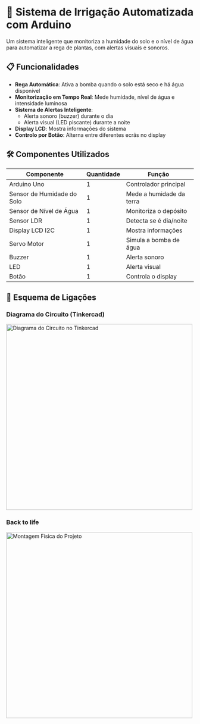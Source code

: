 # 🌱 Sistema de Irrigação Automatizada com Arduino

Um sistema inteligente que monitoriza a humidade do solo e o nível de água para automatizar a rega de plantas, com alertas visuais e sonoros.

## 📋 Funcionalidades

- **Rega Automática**: Ativa a bomba quando o solo está seco e há água disponível
- **Monitorização em Tempo Real**: Mede humidade, nível de água e intensidade luminosa
- **Sistema de Alertas Inteligente**: 
  - Alerta sonoro (buzzer) durante o dia
  - Alerta visual (LED piscante) durante a noite
- **Display LCD**: Mostra informações do sistema
- **Controlo por Botão**: Alterna entre diferentes ecrãs no display

## 🛠️ Componentes Utilizados

| Componente | Quantidade | Função |
|------------|------------|--------|
| Arduino Uno | 1 | Controlador principal |
| Sensor de Humidade do Solo | 1 | Mede a humidade da terra |
| Sensor de Nível de Água | 1 | Monitoriza o depósito |
| Sensor LDR | 1 | Detecta se é dia/noite |
| Display LCD I2C | 1 | Mostra informações |
| Servo Motor | 1 | Simula a bomba de água |
| Buzzer | 1 | Alerta sonoro |
| LED | 1 | Alerta visual |
| Botão | 1 | Controla o display |

## 🔌 Esquema de Ligações

### Diagrama do Circuito (Tinkercad)
<img src="https://github.com/user-attachments/assets/9592eecb-935d-4939-b527-44e3dd0008a9" alt="Diagrama do Circuito no Tinkercad" width="500" />

### Back to life
<img src="https://github.com/user-attachments/assets/4e75a642-2823-4824-9695-4a9ef86c6d78" alt="Montagem Física do Projeto" width="500" />

